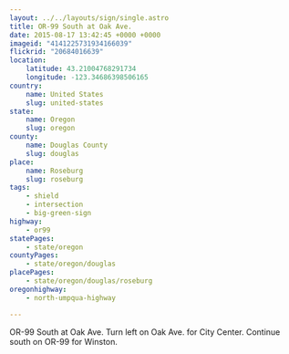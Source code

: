 ```yaml
---
layout: ../../layouts/sign/single.astro
title: OR-99 South at Oak Ave.
date: 2015-08-17 13:42:45 +0000 +0000
imageid: "4141225731934166039"
flickrid: "20684016639"
location:
    latitude: 43.21004768291734
    longitude: -123.34686398506165
country:
    name: United States
    slug: united-states
state:
    name: Oregon
    slug: oregon
county:
    name: Douglas County
    slug: douglas
place:
    name: Roseburg
    slug: roseburg
tags:
    - shield
    - intersection
    - big-green-sign
highway:
    - or99
statePages:
    - state/oregon
countyPages:
    - state/oregon/douglas
placePages:
    - state/oregon/douglas/roseburg
oregonhighway:
    - north-umpqua-highway

---
```

OR-99 South at Oak Ave.  Turn left on Oak Ave. for City Center.  Continue south on OR-99 for Winston.
